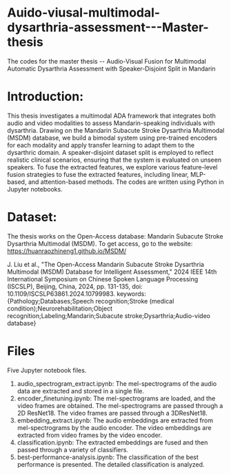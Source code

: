 # Auido-viusal-multimodal-dysarthria-assessment---Master-thesis
The codes for the master thesis  -- Audio-Visual Fusion for Multimodal Automatic Dysarthria Assessment with Speaker-Disjoint Split in Mandarin

# Introduction:
This thesis investigates a multimodal ADA framework that integrates both audio and video modalities to assess Mandarin-speaking individuals with dysarthria. Drawing on the Mandarin Subacute Stroke Dysarthria Multimodal (MSDM) database, we build a bimodal system using pre-trained encoders for each modality and apply transfer learning to adapt them to the dysarthric domain. A speaker-disjoint dataset split is employed to reflect realistic clinical scenarios, ensuring that the system is evaluated on unseen speakers. To fuse the extracted features, we explore various feature-level fusion strategies to fuse the extracted features, including linear, MLP-based, and attention-based methods. The codes are written using Python in Jupyter notebooks.


# Dataset:
The thesis works on the Open-Access database: Mandarin Subacute Stroke Dysarthria Multimodal (MSDM). To get access, go to the website:  https://huanraozhineng1.github.io/MSDM/

J. Liu et al., "The Open-Access Mandarin Subacute Stroke Dysarthria Multimodal (MSDM) Database for Intelligent Assessment," 2024 IEEE 14th International Symposium on Chinese Spoken Language Processing (ISCSLP), Beijing, China, 2024, pp. 131-135, doi: 10.1109/ISCSLP63861.2024.10799983. keywords: {Pathology;Databases;Speech recognition;Stroke (medical condition);Neurorehabilitation;Object recognition;Labeling;Mandarin;Subacute stroke;Dysarthria;Audio-video database}

# Files
Five Jupyter notebook files.

1. audio_spectrogram_extract.ipynb: The mel-spectrograms of the audio data are extracted and stored in a single file.
2. encoder_finetuning.ipynb:  The mel-spectrograms are loaded, and the video frames are obtained. The mel-spectrograms are passed through a 2D ResNet18. The video frames are passed through a 3DResNet18.
3. embedding_extract.ipynb: The audio embeddings are extracted from mel-spectrograms by the audio encoder. The video embeddings are extracted from video frames by the video encoder.
4. classification.ipynb: The extracted embeddings are fused and then passed through a variety of classifiers.
5. best-performance-analysis.ipynb: The classification of the best performance is presented. The detailed classification is analyzed. 








